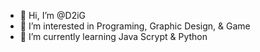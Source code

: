 - 👋 Hi, I’m @D2iG
- 👀 I’m interested in Programing, Graphic Design, & Game
- 🌱 I’m currently learning Java Scrypt & Python

<!---
D2iG/D2iG is a ✨ special ✨ repository because its `README.md` (this file) appears on your GitHub profile.
You can click the Preview link to take a look at your changes.
--->
